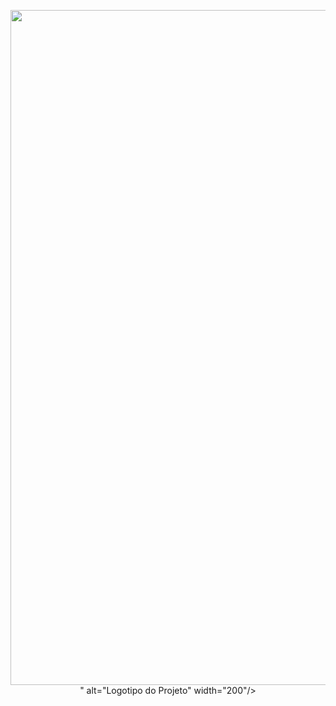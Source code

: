 <p align="center">
<img src="<img width="1086" height="1080" alt="image" src="https://github.com/user-attachments/assets/7cd809f3-2542-4885-8d4e-de59f392083e" />
" alt="Logotipo do Projeto" width="200"/>
</p>
